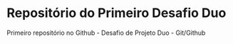 # Repositório do Primeiro Desafio Duo
Primeiro repositório no Github - Desafio de Projeto Duo - Git/Github
